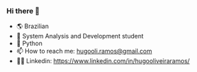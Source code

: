 ### Hi there 👋

- 🌎 Brazilian
- 📖 System Analysis and Development student
- 🐍 Python
- 📫 How to reach me: hugooli.ramos@gmail.com
- 👨‍💼 Linkedin: https://www.linkedin.com/in/hugooliveiraramos/

